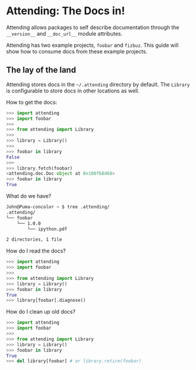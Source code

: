 # Attending: The Docs in!
Attending allows packages to self describe documentation through  the `__version__` and `__doc_url__` module attributes. 

Attending has two example projects, `foobar` and `fizbuz`. This guide will show how to consume docs from these example
projects. 

## The lay of the land
Attending stores docs in the `~/.attending` directory by default. The `Library` is configurable to store docs in other
locations as well. 

How to get the docs:
```python
>>> import attending
>>> import foobar
>>>
>>> from attending import Library
>>>
>>> library = Library()
>>>
>>> foobar in library
False
>>>
>>> library.fetch(foobar)
<attending.doc.Doc object at 0x100fb8d68>
>>> foobar in library
True
```

What do we have? 
```bash
John@Puma-concolor ~ $ tree .attending/
.attending/
└── foobar
    └── 1.0.0
        └── ipython.pdf

2 directories, 1 file
```

How do I read the docs?
```python
>>> import attending
>>> import foobar
>>>
>>> from attending import Library
>>> library = Library()
>>> foobar in library
True
>>> library[foobar].diagnose()
```

How do I clean up old docs?
```python
>>> import attending
>>> import foobar
>>>
>>> from attending import Library
>>> library = Library()
>>> foobar in library
True
>>> del library[foobar] # or library.retire(foobar)
```
